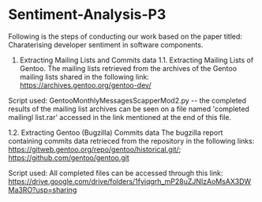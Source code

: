 # Sentiment-Analysis-P3

Following is the steps of conducting our work based on the paper titled: Charaterising developer sentiment in software components.

1. Extracting Mailing Lists and Commits data
1.1. Extracting Mailing Lists of Gentoo.
The mailing lists retrieved from the archives of the Gentoo mailing lists shared in the following link: https://archives.gentoo.org/gentoo-dev/

Script used: GentooMonthlyMessagesScapperMod2.py -- the completed results of the mailing list archives can be seen on a file named 'completed mailingl list.rar' accessed in the link mentioned at the end of this file.

1.2. Extracting Gentoo (Bugzilla) Commits data
The bugzilla report containing commits data retrieced from the repository in the following links: https://gitweb.gentoo.org/repo/gentoo/historical.git/; https://github.com/gentoo/gentoo.git

Script used: 
All completed files can be accessed through this link:
https://drive.google.com/drive/folders/1fyiqgrh_mP28uZJNIzAoMsAX3DWMa3RO?usp=sharing




